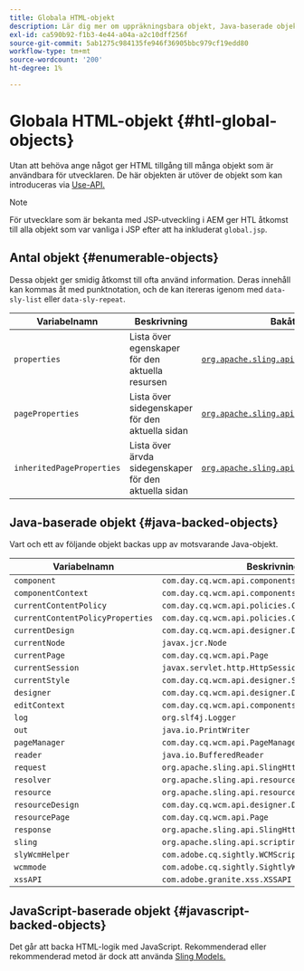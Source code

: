 ```yaml
---
title: Globala HTML-objekt
description: Lär dig mer om uppräkningsbara objekt, Java-baserade objekt och JavaScript-baserade objekt i HTML.
exl-id: ca590b92-f1b3-4e44-a04a-a2c10dff256f
source-git-commit: 5ab1275c984135fe946f36905bbc979cf19edd80
workflow-type: tm+mt
source-wordcount: '200'
ht-degree: 1%

---
```



# Globala HTML-objekt {#htl-global-objects}

Utan att behöva ange något ger HTML tillgång till många objekt som är användbara för utvecklaren. De här objekten är utöver de objekt som kan introduceras via [Use-API.](java-use-api.md)

>[!NOTE]
>
>För utvecklare som är bekanta med JSP-utveckling i AEM ger HTL åtkomst till alla objekt som var vanliga i JSP efter att ha inkluderat `global.jsp`.

## Antal objekt {#enumerable-objects}

Dessa objekt ger smidig åtkomst till ofta använd information. Deras innehåll kan kommas åt med punktnotation, och de kan itereras igenom med `data-sly-list` eller `data-sly-repeat`.

| Variabelnamn | Beskrivning | Bakåt av |
|--- |--- |--- |
| `properties` | Lista över egenskaper för den aktuella resursen | [`org.apache.sling.api.resource.ValueMap`](https://developer.adobe.com/experience-manager/reference-materials/6-5/javadoc/org/apache/sling/api/resource/ValueMap.html) |
| `pageProperties` | Lista över sidegenskaper för den aktuella sidan | [`org.apache.sling.api.resource.ValueMap`](https://developer.adobe.com/experience-manager/reference-materials/6-5/javadoc/org/apache/sling/api/resource/ValueMap.html) |
| `inheritedPageProperties` | Lista över ärvda sidegenskaper för den aktuella sidan | [`org.apache.sling.api.resource.ValueMap`](https://developer.adobe.com/experience-manager/reference-materials/6-5/javadoc/org/apache/sling/api/resource/ValueMap.html) |

## Java-baserade objekt {#java-backed-objects}

Vart och ett av följande objekt backas upp av motsvarande Java-objekt.

| Variabelnamn | Beskrivning |
|---|---|
| `component` | `com.day.cq.wcm.api.components.Component` |
| `componentContext` | `com.day.cq.wcm.api.components.ComponentContext` |
| `currentContentPolicy` | `com.day.cq.wcm.api.policies.ContentPolicy` |
| `currentContentPolicyProperties` | `com.day.cq.wcm.api.policies.ContentPolicy` |
| `currentDesign` | `com.day.cq.wcm.api.designer.Design` |
| `currentNode` | `javax.jcr.Node` |
| `currentPage` | `com.day.cq.wcm.api.Page` |
| `currentSession` | `javax.servlet.http.HttpSession` |
| `currentStyle` | `com.day.cq.wcm.api.designer.Style` |
| `designer` | `com.day.cq.wcm.api.designer.Designer` |
| `editContext` | `com.day.cq.wcm.api.components.EditContext` |
| `log` | `org.slf4j.Logger` |
| `out` | `java.io.PrintWriter` |
| `pageManager` | `com.day.cq.wcm.api.PageManager` |
| `reader` | `java.io.BufferedReader` |
| `request` | `org.apache.sling.api.SlingHttpServletRequest` |
| `resolver` | `org.apache.sling.api.resource.ResourceResolver` |
| `resource` | `org.apache.sling.api.resource.Resource` |
| `resourceDesign` | `com.day.cq.wcm.api.designer.Design` |
| `resourcePage` | `com.day.cq.wcm.api.Page` |
| `response` | `org.apache.sling.api.SlingHttpServletResponse` |
| `sling` | `org.apache.sling.api.scripting.SlingScriptHelper` |
| `slyWcmHelper` | `com.adobe.cq.sightly.WCMScriptHelper` |
| `wcmmode` | `com.adobe.cq.sightly.SightlyWCMMode` |
| `xssAPI` | `com.adobe.granite.xss.XSSAPI` |

## JavaScript-baserade objekt {#javascript-backed-objects}

Det går att backa HTML-logik med JavaScript. Rekommenderad eller rekommenderad metod är dock att använda [Sling Models.](https://sling.apache.org/documentation/bundles/models.html)

